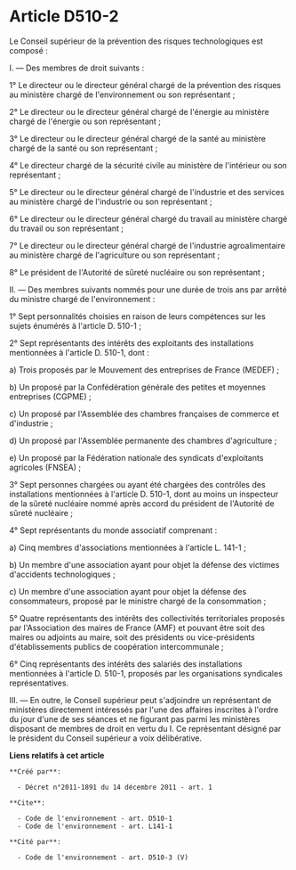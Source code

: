 # Article D510-2

Le Conseil supérieur de la prévention des risques technologiques est composé : 

I. ― Des membres de droit suivants : 

1° Le directeur ou le directeur général chargé de la prévention des risques au ministère chargé de l'environnement ou son
représentant ; 

2° Le directeur ou le directeur général chargé de l'énergie au ministère chargé de l'énergie ou son représentant ; 

3° Le directeur ou le directeur général chargé de la santé au ministère chargé de la santé ou son représentant ; 

4° Le directeur chargé de la sécurité civile au ministère de l'intérieur ou son représentant ; 

5° Le directeur ou le directeur général chargé de l'industrie et des services au ministère chargé de l'industrie ou son
représentant ; 

6° Le directeur ou le directeur général chargé du travail au ministère chargé du travail ou son représentant ; 

7° Le directeur ou le directeur général chargé de l'industrie agroalimentaire au ministère chargé de l'agriculture ou son
représentant ; 

8° Le président de l'Autorité de sûreté nucléaire ou son représentant ; 

II. ― Des membres suivants nommés pour une durée de trois ans par arrêté du ministre chargé de l'environnement : 

1° Sept personnalités choisies en raison de leurs compétences sur les sujets énumérés à l'article D. 510-1 ; 

2° Sept représentants des intérêts des exploitants des installations mentionnées à l'article D. 510-1, dont : 

a) Trois proposés par le Mouvement des entreprises de France (MEDEF) ; 

b) Un proposé par la Confédération générale des petites et moyennes entreprises (CGPME) ; 

c) Un proposé par l'Assemblée des chambres françaises de commerce et d'industrie ; 

d) Un proposé par l'Assemblée permanente des chambres d'agriculture ; 

e) Un proposé par la Fédération nationale des syndicats d'exploitants agricoles (FNSEA) ; 

3° Sept personnes chargées ou ayant été chargées des contrôles des installations mentionnées à l'article D. 510-1, dont au
moins un inspecteur de la sûreté nucléaire nommé après accord du président de l'Autorité de sûreté nucléaire ; 

4° Sept représentants du monde associatif comprenant : 

a) Cinq membres d'associations mentionnées à l'article L. 141-1 ; 

b) Un membre d'une association ayant pour objet la défense des victimes d'accidents technologiques ; 

c) Un membre d'une association ayant pour objet la défense des consommateurs, proposé par le ministre chargé de la
consommation ; 

5° Quatre représentants des intérêts des collectivités territoriales proposés par l'Association des maires de France (AMF) et
pouvant être soit des maires ou adjoints au maire, soit des présidents ou vice-présidents d'établissements publics de
coopération intercommunale ; 

6° Cinq représentants des intérêts des salariés des installations mentionnées à l'article D. 510-1, proposés par les
organisations syndicales représentatives. 

III. ― En outre, le Conseil supérieur peut s'adjoindre un représentant de ministères directement intéressés par l'une des
affaires inscrites à l'ordre du jour d'une de ses séances et ne figurant pas parmi les ministères disposant de membres de
droit en vertu du I. Ce représentant désigné par le président du Conseil supérieur a voix délibérative.

**Liens relatifs à cet article**

	**Créé par**:

	  - Décret n°2011-1891 du 14 décembre 2011 - art. 1

	**Cite**:

	  - Code de l'environnement - art. D510-1
	  - Code de l'environnement - art. L141-1

	**Cité par**:

	  - Code de l'environnement - art. D510-3 (V)
